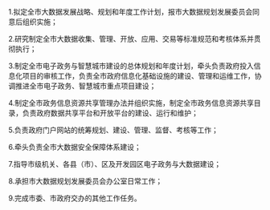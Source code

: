 1.拟定全市大数据发展战略、规划和年度工作计划，报市大数据规划发展委员会同意后组织实施；

2.研究制定全市大数据收集、管理、开放、应用、交易等标准规范和考核体系并贯彻执行；

3.制定全市电子政务与智慧城市建设的总体规划和年度计划，牵头负责政府投入信息化项目的审核工作，负责全市政府信息化基础设施的建设、管理和运维工作，协调推进全市电子政务、智慧城市重点项目建设；

4.制定全市政务信息资源共享管理办法并组织实施，制定全市政务信息资源共享目录，负责政府数据共享平台和开放平台的建设、运行和维护；

5.负责政府门户网站的统筹规划、建设、管理、监督、考核等工作；

6.牵头负责全市大数据安全保障体系建设；

7.指导市级机关、各县（市）、区及开发园区电子政务与大数据建设；

8.承担市大数据规划发展委员会办公室日常工作；

9.完成市委、市政府交办的其他工作任务。